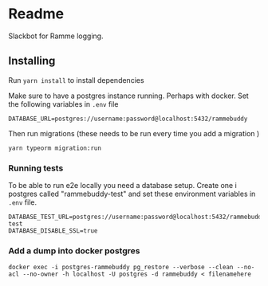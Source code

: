 # Readme

Slackbot for Ramme logging.

## Installing

Run `yarn install` to install dependencies

Make sure to have a postgres instance running. Perhaps with docker. Set the following variables in `.env` file

```
DATABASE_URL=postgres://username:password@localhost:5432/rammebuddy
```

Then run migrations (these needs to be run every time you add a migration )

`yarn typeorm migration:run`

### Running tests

To be able to run e2e locally you need a database setup. Create one i postgres called "rammebuddy-test" and set these environment variables in `.env` file.

```
DATABASE_TEST_URL=postgres://username:password@localhost:5432/rammebuddy-test
DATABASE_DISABLE_SSL=true
```

### Add a dump into docker postgres

```
docker exec -i postgres-rammebuddy pg_restore --verbose --clean --no-acl --no-owner -h localhost -U postgres -d rammebuddy < filenamehere
```
